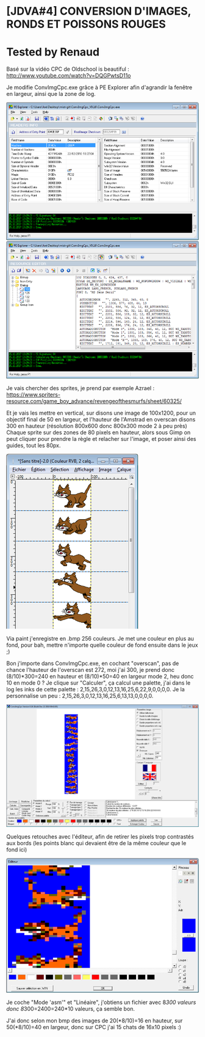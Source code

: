 # [JDVA#4] CONVERSION D'IMAGES, RONDS ET POISSONS ROUGES
# Tested by Renaud

Basé sur la vidéo CPC de Oldschool is beautiful : http://www.youtube.com/watch?v=DQGPwtsD11o

Je modifie ConvImgCpc.exe grâce à PE Explorer afin d'agrandir la fenêtre en largeur, ainsi que la zone de log.

![PE_Explorer-ConvImgCpc.exe.png](PE_Explorer-ConvImgCpc.exe.png)
![PE_Explorer-ConvImgCpc2.exe.png](PE_Explorer-ConvImgCpc2.exe.png)

Je vais chercher des sprites, je prend par exemple Azrael :
https://www.spriters-resource.com/game_boy_advance/revengeofthesmurfs/sheet/60325/

Et je vais les mettre en vertical, sur disons une image de 100x1200, pour un objectif final de 50 en largeur, et l'hauteur de l'Amstrad en overscan disons 300 en hauteur (résolution 800x600 donc 800x300 mode 2 à peu près)
Chaque sprite sur des zones de 80 pixels en hauteur, alors sous Gimp on peut cliquer pour prendre la règle et relacher sur l'image, et poser ainsi des guides, tout les 80px.

![Azrael_sprites.png](Azrael_sprites.png)

Via paint j'enregistre en .bmp 256 couleurs. Je met une couleur en plus au fond, pour bah, mettre n'importe quelle couleur de fond ensuite dans le jeux ;)

Bon j'importe dans ConvImgCpc.exe, en cochant "overscan", pas de chance l'hauteur de l'overscan est 272, moi j'ai 300, je prend donc (8/10)*300=240 en hauteur et (8/10)*50=40 en largeur mode 2, heu donc 10 en mode 0 ?
Je clique sur "Calculer", ça calcul une palette, j'ai dans le log les inks de cette palette : 2,15,26,3,0,12,13,16,25,6,22,9,0,0,0,0.
Je la personnalise un peu : 2,15,26,3,0,12,13,16,25,6,13,13,0,0,0,0.

![Azrael_ConvImgCpc.exe.png](Azrael_ConvImgCpc.exe.png)

Quelques retouches avec l'éditeur, afin de retirer les pixels trop contrastés aux bords (les points blanc qui devaient être de la même couleur que le fond ici)

![Azrael_ConvImgCpc.exe_editeur.png](Azrael_ConvImgCpc.exe_editeur.png)

Je coche "Mode 'asm'" et "Linéaire", j'obtiens un fichier avec 8*300 valeurs donc 8*300=2400=240*10 valeurs, ça semble bon.

J'ai donc selon mon bmp des images de 20(*8/10)=16 en hauteur, sur 50(*8/10)=40 en largeur, donc sur CPC j'ai 15 chats de 16x10 pixels :)

